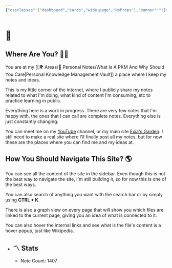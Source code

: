 ```yaml
---
{"cssclasses":["dashboard","cards","wide-page","NoProps"],"banner":"![Homepage.png](/img/user/Resources/%F0%9F%93%81%20Files/%F0%9F%93%B8Images/Homepage.png)","banner_x":0.50375,"dg-home":true,"dg-publish":true,"permalink":"/start-here/","tags":["gardenEntry"],"dgPassFrontmatter":true,"noteIcon":"1","created":"2023-12-10T08:50:33.353+05:30","updated":"2023-12-12T22:20:40.819+05:30"}
---
```


# 🏡
## Where Are You? 😵‍💫
You are at my [[🌍 Areas/📧 Personal Notes/What Is A PKM And Why Should You Care\|Personal Knowledge Management Vault]] a place where I keep my notes and ideas.

This is my little corner of the internet, where I publicly share my notes related to what I'm doing, what kind of content I'm consuming, etc to practice learning in public.

Everything here is a work in progress. There are very few notes that I'm happy with, the ones that I can call are complete notes. Everything else is just constantly changing.

You can meet me on my [YouTube](https://youtube.com/@naamnahihai) channel, or my main site [Exia's Garden](https://exiasgarden.pages.dev). I still need to make a real site where I'll finally post all my notes, but for now these are the places where you can find me and my ideas at.

## How You Should Navigate This Site? 🌎
You can see all the content of the site in the sidebar. Even though this is not the best way to navigate the site, I'm still building it, so for now this is one of the best ways.

You can also search of anything you want with the search bar or by simply using **CTRL + K**.

There is also a graph view on every page that will show you which files are linked to the current page, giving you an idea of what is connected to it.

You can also hover the internal links and see what is the file's content is a hover popup, just like Wikipedia.


- ## 〽️ Stats
	-  Note Count: 1407